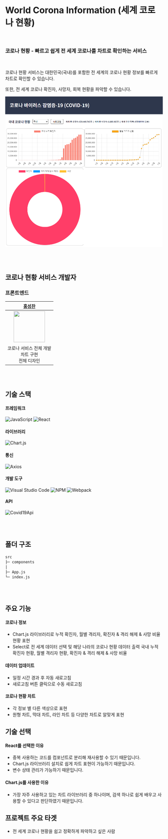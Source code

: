 # World Corona Information (세계 코로나 현황)

<br/>

### **코로나 현황** - 빠르고 쉽게 전 세계 코로나를 차트로 확인하는 서비스

<br/>

코로나 현황 서비스는 대한민국(국내)를 포함한 전 세계의 코로나 현황 정보를 빠르게 차트로 확인할 수 있습니다.

또한, 전 세계 코로나 확진자, 사망자, 회복 현황을 파악할 수 있습니다.

![corona_graph](https://github.com/Hschan2/ToyProject/blob/master/corona_graph/public/corona.PNG.png?raw=true)

<br/>
<br/>

## 코로나 현황 서비스 개발자

### 프론트엔드
| [홍성찬](https://github.com/Hschan2) |
| :---: |
| <img src="https://avatars.githubusercontent.com/u/39434913?v=4" width="100" height="100"> |
| 코로나 서비스 전체 개발 <br/> 차트 구현 <br/> 전체 디자인 |

<br/>
<br/>

## 기술 스택

#### 프레임워크
![JavaScript](https://img.shields.io/badge/JavaScript-F7DF1E?style=flat-square&logo=javascript&logoColor=black)
![React](https://img.shields.io/badge/react-61DAFB?style=for-the-badge&logo=react&logoColor=black)

#### 라이브러리
![Chart.js](https://img.shields.io/badge/chart.js-F5788D.svg?style=for-the-badge&logo=chart.js&logoColor=white)

#### 통신
![Axios](https://img.shields.io/badge/Axios-000000?style=for-the-badge)

#### 개발 도구
![Visual Studio Code](https://img.shields.io/badge/Visual%20Studio%20Code-0078d7.svg?style=for-the-badge&logo=visual-studio-code&logoColor=white)
![NPM](https://img.shields.io/badge/NPM-CB3837?style=for-the-badge)
![Webpack](https://img.shields.io/badge/Webpack-8DD6F9?style=for-the-badge)

#### API
![Covid19Api](https://img.shields.io/badge/covid19api-000000?style=for-the-badge)

<br/>
<br/>

## 폴더 구조
```
src
├─ components
|
├─ App.js
└─ index.js
```

<br/>
<br/>

## 주요 기능

#### 코로나 정보
* Chart.js 라이브러리로 누적 확진자, 월별 격리자, 확진자 & 격리 해제 & 사망 비율 현황 표현
* Select로 전 세계 데이터 선택 및 해당 나라의 코로나 현황 데이터 출력
국내 누적 확진자 현황, 월별 격리자 현황, 확진자 & 격리 해제 & 사망 비율

#### 데이터 업데이트
* 일정 시간 경과 후 자동 새로고침
* 새로고침 버튼 클릭으로 수동 새로고침

#### 코로나 현황 차트
* 각 정보 별 다른 색상으로 표현
* 원형 차트, 막대 차트, 라인 차트 등 다양한 차트로 알맞게 표현

## 기술 선택
#### React를 선택한 이유
* 중복 사용하는 코드를 컴포넌트로 분리해 재사용할 수 있기 때문입니다.
* Chart.js 라이브러리 설치로 쉽게 차트 표현이 가능하기 때문입니다.
* 변수 상태 관리가 가능하기 때문입니다.

#### Chart.js를 사용한 이유
* 가장 자주 사용하고 있는 차트 라이브러리 중 하나이며, 검색 하나로 쉽게 배우고 사용할 수 있다고 판단하였기 때문입니다.

## 프로젝트 주요 타겟
* 전 세계 코로나 현황을 쉽고 정확하게 파악하고 싶은 사람